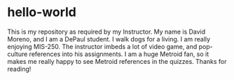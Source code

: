 # hello-world
This is my repository as required by my Instructor.
My name is David Moreno, and I am a DePaul student. I walk dogs for a living. I am really enjoying MIS-250. The instructor imbeds a lot of video game, and pop-culture references into his assignments. I am a huge Metroid fan, so it makes me really happy to see Metroid references in the quizzes. Thanks for reading!

